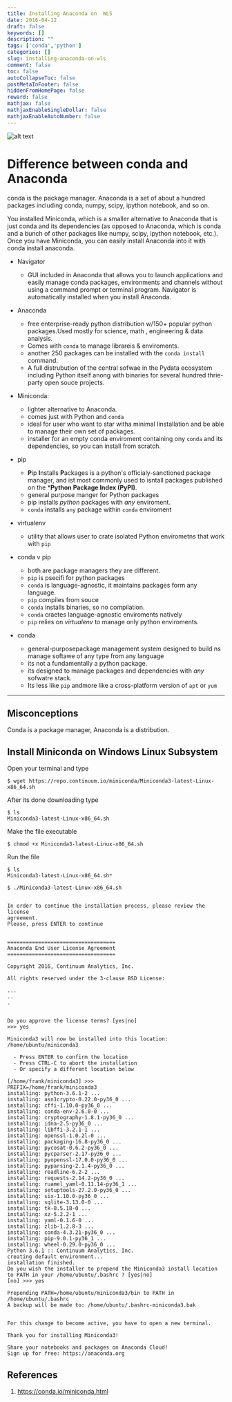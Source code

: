 ```yaml
---
title: Installing Anaconda on  WLS
date: 2016-04-12
draft: false
keywords: []
description: ""
tags: ['conda','python']
categories: []
slug: installing-anaconda-on-wls
comment: false
toc: false
autoCollapseToc: false
postMetaInFooter: false
hiddenFromHomePage: false
reward: false
mathjax: false
mathjaxEnableSingleDollar: false
mathjaxEnableAutoNumber: false
---
```




![alt text][img1]

# Difference between conda and Anaconda
conda is the package manager. Anaconda is a set of about a hundred packages including conda, numpy, scipy, ipython notebook, and so on.

You installed Miniconda, which is a smaller alternative to Anaconda that is just conda and its dependencies (as opposed to Anaconda, which is conda and a bunch of other packages like numpy, scipy, ipython notebook, etc.). Once you have Miniconda, you can easily install Anaconda into it with conda install anaconda.
<!--more-->

- Navigator
    - GUI included in Anaconda that allows you to launch applications and easily manage conda packages, environments and channels without using a command prompt or terminal program. Navigator is automatically installed when you install Anaconda.

- Anaconda
    - free enterprise-ready python distribution w/150+ popular python packages.Used mostly for science, math , engineering & data analysis.
    - Comes with `conda` to manage librareis & enviroments.
    - another $250$ packages can be installed with the `conda install` command.
    - A full distrubution of the central sofwae in the Pydata ecosystem including Python itself anong with binaries for several hundred thrie-party open souce projects.
- Miniconda:
    - lighter alternative to Anaconda.
    - comes just with Python and `conda`
    - ideal for user who want to star witha  minimal linstallation and be able to manage their own set of packages.
    - installer for an empty conda enviroment containing ony `conda` and its dependencies, so you can install from scratch.

- pip
    - **P**ip **I**nstalls **P**ackages is a python's officialy-sanctioned package manager, and ist most commonly used to isntall packages published on the ***Python Package Index (PyPI)**.
    - general purpose manger for Python packages
    - pip installs *python* packages with  *any* enviroment.
    - `conda` installs `any` package within `conda` enviroment

- virtualenv
    - utility that allows user to crate isolated Python envirometns that work with `pip`

- conda v pip
    - both are package managers they are different.
    - `pip` is psecifi for python packages
    - `conda` is language-agnostic, it maintains packages form any language.
    - `pip` compiles from souce 
    - `conda` installs binaries, so no compilation.
    - `conda` craetes language-agnostic enviroments natively
    - `pip` relies on *virtualenv* to manage only python enviroments.

- conda
    - general-purposepackage management system designed to build ns manage softawe of any type from any language
    - its not a fundamentally a python package.
    - its designed to manage packages and dependencies with *any* sofwatre stack.
    - Its less like `pip` andmore like a cross-platform version of `apt` or `yum`
---

## Misconceptions
Conda is a package manager, Anaconda is a distribution.




## Install Miniconda on Windows Linux Subsystem

Open your terminal and type

```$
$ wget https://repo.continuum.io/miniconda/Miniconda3-latest-Linux-x86_64.sh
```

After its done downloading type

```$
$ ls
Miniconda3-latest-Linux-x86_64.sh
```
Make the file executable

```$
$ chmod +x Miniconda3-latest-Linux-x86_64.sh 
```


Run the file 


```$
$ ls
Miniconda3-latest-Linux-x86_64.sh*
```


```$
$ ./Miniconda3-latest-Linux-x86_64.sh 


In order to continue the installation process, please review the license
agreement.
Please, press ENTER to continue


===================================
Anaconda End User License Agreement
===================================

Copyright 2016, Continuum Analytics, Inc.

All rights reserved under the 3-clause BSD License:

...
..
.


Do you approve the license terms? [yes|no]
>>> yes

Miniconda3 will now be installed into this location:
/home/ubuntu/miniconda3

  - Press ENTER to confirm the location
  - Press CTRL-C to abort the installation
  - Or specify a different location below

[/home/frank/miniconda3] >>> 
PREFIX=/home/frank/miniconda3
installing: python-3.6.1-2 ...
installing: asn1crypto-0.22.0-py36_0 ...
installing: cffi-1.10.0-py36_0 ...
installing: conda-env-2.6.0-0 ...
installing: cryptography-1.8.1-py36_0 ...
installing: idna-2.5-py36_0 ...
installing: libffi-3.2.1-1 ...
installing: openssl-1.0.2l-0 ...
installing: packaging-16.8-py36_0 ...
installing: pycosat-0.6.2-py36_0 ...
installing: pycparser-2.17-py36_0 ...
installing: pyopenssl-17.0.0-py36_0 ...
installing: pyparsing-2.1.4-py36_0 ...
installing: readline-6.2-2 ...
installing: requests-2.14.2-py36_0 ...
installing: ruamel_yaml-0.11.14-py36_1 ...
installing: setuptools-27.2.0-py36_0 ...
installing: six-1.10.0-py36_0 ...
installing: sqlite-3.13.0-0 ...
installing: tk-8.5.18-0 ...
installing: xz-5.2.2-1 ...
installing: yaml-0.1.6-0 ...
installing: zlib-1.2.8-3 ...
installing: conda-4.3.21-py36_0 ...
installing: pip-9.0.1-py36_1 ...
installing: wheel-0.29.0-py36_0 ...
Python 3.6.1 :: Continuum Analytics, Inc.
creating default environment...
installation finished.
Do you wish the installer to prepend the Miniconda3 install location
to PATH in your /home/ubuntu/.bashrc ? [yes|no]
[no] >>> yes

Prepending PATH=/home/ubuntu/miniconda3/bin to PATH in /home/ubuntu/.bashrc
A backup will be made to: /home/ubuntu/.bashrc-miniconda3.bak


For this change to become active, you have to open a new terminal.

Thank you for installing Miniconda3!

Share your notebooks and packages on Anaconda Cloud!
Sign up for free: https://anaconda.org
```





## References



1. https://conda.io/miniconda.html










[img1]: /images/installing-anaconda-on-wls/anaconda_horizontal.png